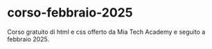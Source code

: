 # corso-febbraio-2025
Corso gratuito di html e css offerto da Mia Tech Academy e seguito a febbraio 2025.
